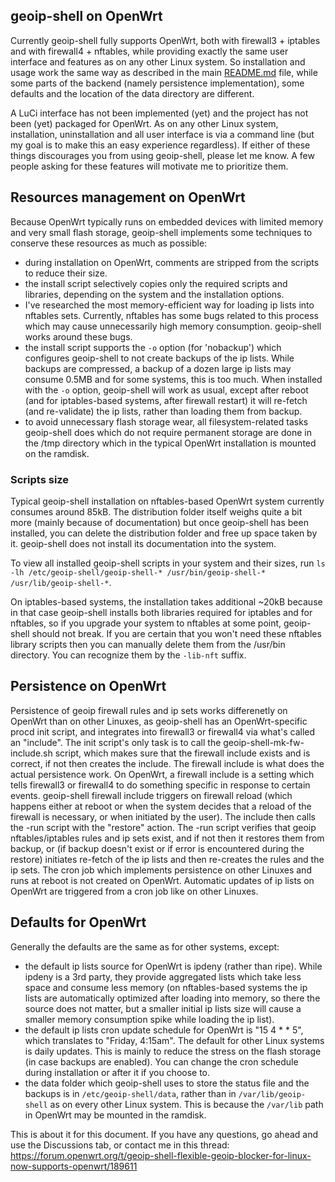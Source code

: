 ## geoip-shell on OpenWrt

Currently geoip-shell fully supports OpenWrt, both with firewall3 + iptables and with firewall4 + nftables, while providing exactly the same user interface and features as on any other Linux system. So installation and usage work the same way as described in the main [README.md](/README.md) file, while some parts of the backend (namely persistence implementation), some defaults and the location of the data directory are different.

A LuCi interface has not been implemented (yet) and the project has not been (yet) packaged for OpenWrt. As on any other Linux system, installation, uninstallation and all user interface is via a command line (but my goal is to make this an easy experience regardless). If either of these things discourages you from using geoip-shell, please let me know. A few people asking for these features will motivate me to prioritize them.

## Resources management on OpenWrt
Because OpenWrt typically runs on embedded devices with limited memory and very small flash storage, geoip-shell implements some techniques to conserve these resources as much as possible:
- during installation on OpenWrt, comments are stripped from the scripts to reduce their size.
- the install script selectively copies only the required scripts and libraries, depending on the system and the installation options.
- I've researched the most memory-efficient way for loading ip lists into nftables sets. Currently, nftables has some bugs related to this process which may cause unnecessarily high memory consumption. geoip-shell works around these bugs.
- the install script supports the `-o` option (for 'nobackup') which configures geoip-shell to not create backups of the ip lists. While backups are compressed, a backup of a dozen large ip lists may consume 0.5MB and for some systems, this is too much. When installed with the `-o` option, geoip-shell will work as usual, except after reboot (and for iptables-based systems, after firewall restart) it will re-fetch (and re-validate) the ip lists, rather than loading them from backup.
- to avoid unnecessary flash storage wear, all filesystem-related tasks geoip-shell does which do not require permanent storage are done in the /tmp directory which in the typical OpenWrt installation is mounted on the ramdisk.

### Scripts size
Typical geoip-shell installation on nftables-based OpenWrt system currently consumes around 85kB. The distribution folder itself weighs quite a bit more (mainly because of documentation) but once geoip-shell has been installed, you can delete the distribution folder and free up space taken by it. geoip-shell does not install its documentation into the system.

To view all installed geoip-shell scripts in your system and their sizes, run `ls -lh /etc/geoip-shell/geoip-shell-* /usr/bin/geoip-shell-* /usr/lib/geoip-shell-*`.

On iptables-based systems, the installation takes additional ~20kB because in that case geoip-shell installs both libraries required for iptables and for nftables, so if you upgrade your system to nftables at some point, geoip-shell should not break. If you are certain that you won't need these nftables library scripts then you can manually delete them from the /usr/bin directory. You can recognize them by the `-lib-nft` suffix.

## Persistence on OpenWrt
Persistence of geoip firewall rules and ip sets works differenetly on OpenWrt than on other Linuxes, as geoip-shell has an OpenWrt-specific procd init script, and integrates into firewall3 or firewall4 via what's called an "include". The init script's only task is to call the geoip-shell-mk-fw-include.sh script, which makes sure that the firewall include exists and is correct, if not then creates the include. The firewall include is what does the actual persistence work. On OpenWrt, a firewall include is a setting which tells firewall3 or firewall4 to do something specific in response to certain events. geoip-shell firewall include triggers on firewall reload (which happens either at reboot or when the system decides that a reload of the firewall is necessary, or when initiated by the user). The include then calls the -run script with the "restore" action. The -run script verifies that geoip nftables/iptables rules and ip sets exist, and if not then it restores them from backup, or (if backup doesn't exist or if error is encountered during the restore) initiates re-fetch of the ip lists and then re-creates the rules and the ip sets. The cron job which implements persistence on other Linuxes and runs at reboot is not created on OpenWrt. Automatic updates of ip lists on OpenWrt are triggered from a cron job like on other Linuxes.

## Defaults for OpenWrt
Generally the defaults are the same as for other systems, except:
- the default ip lists source for OpenWrt is ipdeny (rather than ripe). While ipdeny is a 3rd party, they provide aggregated lists which take less space and consume less memory (on nftables-based systems the ip lists are automatically optimized after loading into memory, so there the source does not matter, but a smaller initial ip lists size will cause a smaller memory consumption spike while loading the ip list).
- the default ip lists cron update schedule for OpenWrt is "15 4 * * 5", which translates to "Friday, 4:15am". The default for other Linux systems is daily updates. This is mainly to reduce the stress on the flash storage (in case backups are enabled). You can change the cron schedule during installation or after it if you choose to.
- the data folder which geoip-shell uses to store the status file and the backups is in `/etc/geoip-shell/data`, rather than in `/var/lib/geoip-shell` as on every other Linux system. This is because the `/var/lib` path in OpenWrt may be mounted in the ramdisk.

This is about it for this document. If you have any questions, go ahead and use the Discussions tab, or contact me in this thread:
https://forum.openwrt.org/t/geoip-shell-flexible-geoip-blocker-for-linux-now-supports-openwrt/189611
